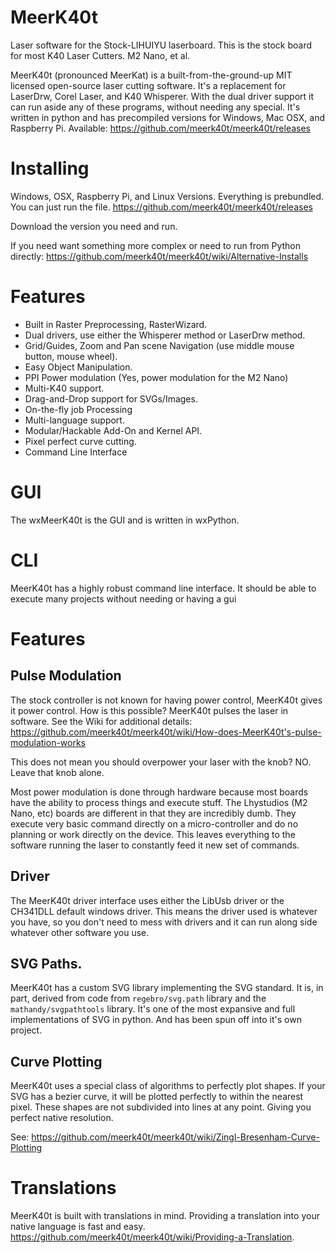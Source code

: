 # MeerK40t
Laser software for the Stock-LIHUIYU laserboard. This is the stock board for most K40 Laser Cutters. M2 Nano, et al.

MeerK40t (pronounced MeerKat) is a built-from-the-ground-up MIT licensed open-source laser cutting software. It's a replacement for LaserDrw, Corel Laser, and K40 Whisperer. With the dual driver support it can run aside any of these programs, without needing any special. It's written in python and has precompiled versions for Windows, Mac OSX, and Raspberry Pi. Available: https://github.com/meerk40t/meerk40t/releases


# Installing

Windows, OSX, Raspberry Pi, and Linux Versions.
Everything is prebundled. You can just run the file.
https://github.com/meerk40t/meerk40t/releases

Download the version you need and run.

If you need want something more complex or need to run from Python directly: https://github.com/meerk40t/meerk40t/wiki/Alternative-Installs

# Features

* Built in Raster Preprocessing, RasterWizard.
* Dual drivers, use either the Whisperer method or LaserDrw method. 
* Grid/Guides, Zoom and Pan scene Navigation (use middle mouse button, mouse wheel).
* Easy Object Manipulation.
* PPI Power modulation (Yes, power modulation for the M2 Nano)
* Multi-K40 support.
* Drag-and-Drop support for SVGs/Images.
* On-the-fly job Processing
* Multi-language support.
* Modular/Hackable Add-On and Kernel API.
* Pixel perfect curve cutting.
* Command Line Interface

# GUI

The wxMeerK40t is the GUI and is written in wxPython.

# CLI

MeerK40t has a highly robust command line interface. It should be able to execute many projects without needing or having a gui

# Features

## Pulse Modulation

The stock controller is not known for having power control, MeerK40t gives it power control. How is this possible? MeerK40t pulses the laser in software. See the Wiki for additional details: https://github.com/meerk40t/meerk40t/wiki/How-does-MeerK40t's-pulse-modulation-works

This does not mean you should overpower your laser with the knob? NO. Leave that knob alone.

Most power modulation is done through hardware because most boards have the ability to process things and execute stuff. The Lhystudios (M2 Nano, etc) boards are different in that they are incredibly dumb. They execute very basic command directly on a micro-controller and do no planning or work directly on the device. This leaves everything to the software running the laser to constantly feed it new set of commands.

## Driver

The MeerK40t driver interface uses either the LibUsb driver or the CH341DLL default windows driver. This means the driver used is whatever you have, so you don't need to mess with drivers and it can run along side whatever other software you use.

## SVG Paths.

MeerK40t has a custom SVG library implementing the SVG standard. It is, in part, derived from code from `regebro/svg.path` library and the `mathandy/svgpathtools` library. It's one of the most expansive and full implementations of SVG in python. And has been spun off into it's own project.

## Curve Plotting

MeerK40t uses a special class of algorithms to perfectly plot shapes. If your SVG has a bezier curve, it will be plotted perfectly to within the nearest pixel. These shapes are not subdivided into lines at any point. Giving you perfect native resolution.

See: https://github.com/meerk40t/meerk40t/wiki/Zingl-Bresenham-Curve-Plotting

# Translations

MeerK40t is built with translations in mind. Providing a translation into your native language is fast and easy. https://github.com/meerk40t/meerk40t/wiki/Providing-a-Translation. 
